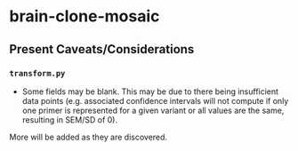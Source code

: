 # brain-clone-mosaic

## Present Caveats/Considerations
### `transform.py`
- Some fields may be blank. This may be due to there being insufficient data points (e.g. associated confidence intervals will not compute if only one primer is represented for a given variant or all values are the same, resulting in SEM/SD of 0).

More will be added as they are discovered.
